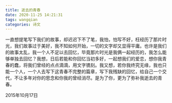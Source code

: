 ```yaml
---
title: 逝去的青春
date: 2020-11-25 14:21:31
tags: wangqian
categories: 诗文
---
```

一直想提笔写下我们的故事，却迟迟下不了笔，我怕，怕写不好，枉经历了那片时光，我们故事过于美好，我不知如何开始，一切的文字却又显得平庸。也许是我们的故事太乱，我一个人不足以去回忆，毕竟那片时光是我俩一起经历的，我怎么能够单独去回忆？我想，日后若能和你回忆当初多好，一起想我们的爱恋，想你我青春的蠢，将我们曾经的点点滴滴，用文字镌刻。我又想，若你我终究无缘，我也只能一个人，一个人去写下这青春不完整的篇章，写下我残缺的回忆，给自己一个交代，不让多年对你的思念和你我的曾经消尽。是为了你，更为了弥补我逝去的青春。

2015年10月17日
